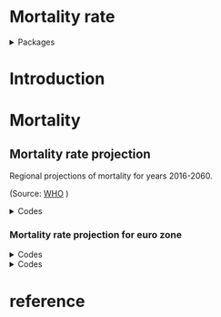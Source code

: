 Mortality rate
================

<details>

<summary>Packages</summary>

<p>

``` r
want = c("dplyr",
         "stringr",
         "rmarkdown",
         "stats", 
         "tidyverse",
         "zoo", 
         "gganimate")

have = want %in% rownames(installed.packages())

# Install the packages that we miss
if ( any(!have) ) { install.packages( want[!have] ) }

# Load the packages
junk <- lapply(want, library, character.only = T)

# Remove the objects we created
rm(have, want, junk)
```

</details>

# Introduction

# Mortality

## Mortality rate projection

Regional projections of mortality for years 2016-2060.

(Source:
[WHO](https://www.who.int/healthinfo/global_burden_disease/projections/en/)
)

<details>

<summary>Codes</summary>

<p>

</details>

### Mortality rate projection for euro zone

<div data-pagedtable="false">

<script data-pagedtable-source type="application/json">
{"columns":[{"label":["sexe"],"name":[1],"type":["chr"],"align":["left"]},{"label":["age_grp"],"name":[2],"type":["chr"],"align":["left"]},{"label":["Y2016"],"name":[3],"type":["dbl"],"align":["right"]},{"label":["Y2030"],"name":[4],"type":["dbl"],"align":["right"]},{"label":["Y2045"],"name":[5],"type":["dbl"],"align":["right"]},{"label":["Y2060"],"name":[6],"type":["dbl"],"align":["right"]}],"data":[{"1":"Male","2":"00-04","3":"0.00205","4":"0.00127","5":"0.00087","6":"0.00065"},{"1":"Male","2":"05-14","3":"0.00020","4":"0.00016","5":"0.00013","6":"0.00012"},{"1":"Male","2":"15-29","3":"0.00103","4":"0.00079","5":"0.00074","6":"0.00067"},{"1":"Male","2":"30-49","3":"0.00315","4":"0.00266","5":"0.00203","6":"0.00188"},{"1":"Male","2":"50-69","3":"0.01368","4":"0.01076","5":"0.00902","6":"0.00714"},{"1":"Male","2":"80","3":"0.06716","4":"0.06051","5":"0.05864","6":"0.05645"},{"1":"Female","2":"00-04","3":"0.00174","4":"0.00108","5":"0.00075","6":"0.00057"},{"1":"Female","2":"05-14","3":"0.00015","4":"0.00012","5":"0.00010","6":"0.00009"},{"1":"Female","2":"15-29","3":"0.00042","4":"0.00034","5":"0.00030","6":"0.00027"},{"1":"Female","2":"30-49","3":"0.00131","4":"0.00118","5":"0.00092","6":"0.00084"},{"1":"Female","2":"50-69","3":"0.00643","4":"0.00588","5":"0.00514","6":"0.00440"},{"1":"Female","2":"80","3":"0.05791","4":"0.04796","5":"0.04965","6":"0.04833"},{"1":"Male","2":"150","3":"1.00000","4":"1.00000","5":"1.00000","6":"1.00000"},{"1":"Female","2":"150","3":"1.00000","4":"1.00000","5":"1.00000","6":"1.00000"}],"options":{"columns":{"min":{},"max":[10]},"rows":{"min":[10],"max":[10]},"pages":{}}}
  </script>

</div>

<details>

<summary>Codes</summary>

<p>

### Percentage change

</details>

<details>

<summary>Codes</summary>

<p>

``` r
animate(Mortality.rate.plot,
        fps = 24,
        duration = 30,
        width = 500,
        height = 500,
        renderer = gifski_renderer("Mortality.rate.plot.gif"))
```

<img src="Mortality_rate_files/figure-gfm/unnamed-chunk-5-1.gif" style="display: block; margin: auto;" />

</details>

# reference
